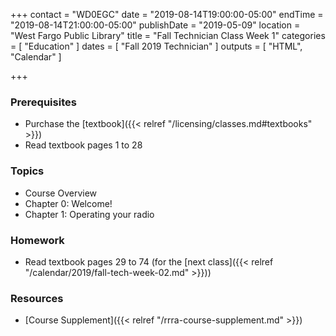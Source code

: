 +++
contact = "WD0EGC"
date = "2019-08-14T19:00:00-05:00"
endTime = "2019-08-14T21:00:00-05:00"
publishDate = "2019-05-09"
location = "West Fargo Public Library"
title = "Fall Technician Class Week 1"
categories = [ "Education" ]
dates = [ "Fall 2019 Technician" ]
outputs = [ "HTML", "Calendar" ]

+++
### Prerequisites

* Purchase the [textbook]({{< relref "/licensing/classes.md#textbooks" >}}) 
* Read textbook pages 1 to 28

### Topics

* Course Overview
* Chapter 0: Welcome!
* Chapter 1: Operating your radio

### Homework

* Read textbook pages 29 to 74 (for the [next class]({{< relref "/calendar/2019/fall-tech-week-02.md" >}}))

### Resources

* [Course Supplement]({{< relref "/rrra-course-supplement.md" >}})
<!--* [Syllabus](/s/2xabO1oD5mbpVRh)-->
